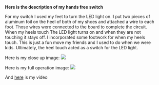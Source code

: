 **Here is the description of my hands free switch**

For my switch I used my feet to turn the LED light on. I put two pieces of aluminum foil on the heel of both of my shoes and attached a wire to each foot. Those wires were connected to the board to complete the circuit. When my heels touch The LED light turns on and when they are not touching it stays off. I incorporated some footwork for when my heels touch. This is just a fun move my friends and I used to do when we were kids. Ultimately, the heel touch acted as a switch for the LED light. 

Here is my close up image:
![](CloseUpOfSwitch.jpeg)

Here is my full operation image:
![](FullOperation.jpeg)

And [here](https://www.youtube.com/watch?v=PFfhdSKhBVg) is my video
